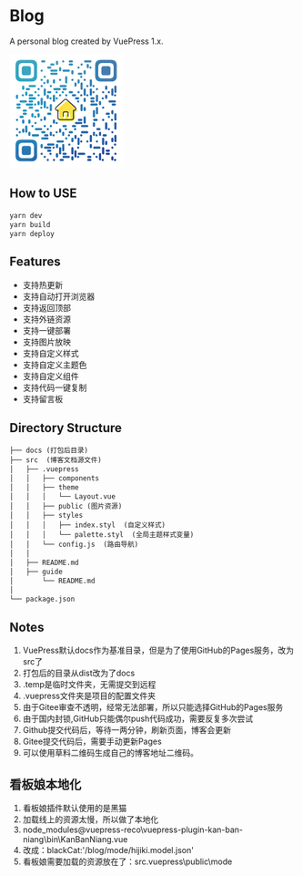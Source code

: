 # Blog
A personal blog created by VuePress 1.x.

<img src="./qr.png" width="200">

## How to USE
```
yarn dev
yarn build
yarn deploy
```

## Features
- 支持热更新 
- 支持自动打开浏览器
- 支持返回顶部
- 支持外链资源
- 支持一键部署
- 支持图片放映
- 支持自定义样式
- 支持自定义主题色
- 支持自定义组件
- 支持代码一键复制
- 支持留言板

## Directory Structure
```
├── docs (打包后目录)
├── src  (博客文档源文件)
│   ├── .vuepress 
│   │   ├── components
│   │   ├── theme
│   │   │   └── Layout.vue
│   │   ├── public (图片资源)
│   │   ├── styles
│   │   │   ├── index.styl  (自定义样式)
│   │   │   └── palette.styl  (全局主题样式变量)
│   │   └── config.js  (路由导航)
│   │ 
│   ├── README.md
│   ├── guide
│       └── README.md
│ 
└── package.json
```
## Notes
1. VuePress默认docs作为基准目录，但是为了使用GitHub的Pages服务，改为src了
2. 打包后的目录从dist改为了docs
3. .temp是临时文件夹，无需提交到远程
4. .vuepress文件夹是项目的配置文件夹
5. 由于Gitee审查不透明，经常无法部署，所以只能选择GitHub的Pages服务
6. 由于国内封锁,GitHub只能偶尔push代码成功，需要反复多次尝试
7. Github提交代码后，等待一两分钟，刷新页面，博客会更新
8. Gitee提交代码后，需要手动更新Pages
9. 可以使用草料二维码生成自己的博客地址二维码。

## 看板娘本地化
1. 看板娘插件默认使用的是黑猫
2. 加载线上的资源太慢，所以做了本地化
3. node_modules\@vuepress-reco\vuepress-plugin-kan-ban-niang\bin\KanBanNiang.vue
4. 改成：blackCat:'/blog/mode/hijiki.model.json'
5. 看板娘需要加载的资源放在了：src\.vuepress\public\mode
